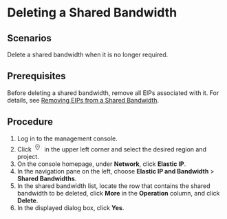 # Deleting a Shared Bandwidth<a name="bandwidth_0007"></a>

## Scenarios<a name="en-us_topic_0118498936_section15598193716333"></a>

Delete a shared bandwidth when it is no longer required.

## Prerequisites<a name="en-us_topic_0118498936_section5663111917433"></a>

Before deleting a shared bandwidth, remove all EIPs associated with it. For details, see  [Removing EIPs from a Shared Bandwidth](removing-eips-from-a-shared-bandwidth.md#bandwidth_0005).

## Procedure<a name="en-us_topic_0118498936_section67201052194510"></a>

1.  Log in to the management console.
2.  Click  ![](figures/icon-region.png)  in the upper left corner and select the desired region and project.
3.  On the console homepage, under  **Network**, click  **Elastic IP**.
4.  In the navigation pane on the left, choose  **Elastic IP and Bandwidth**  \>  **Shared Bandwidths**.
5.  In the shared bandwidth list, locate the row that contains the shared bandwidth to be deleted, click  **More**  in the  **Operation**  column, and click  **Delete**.
6.  In the displayed dialog box, click  **Yes**.

